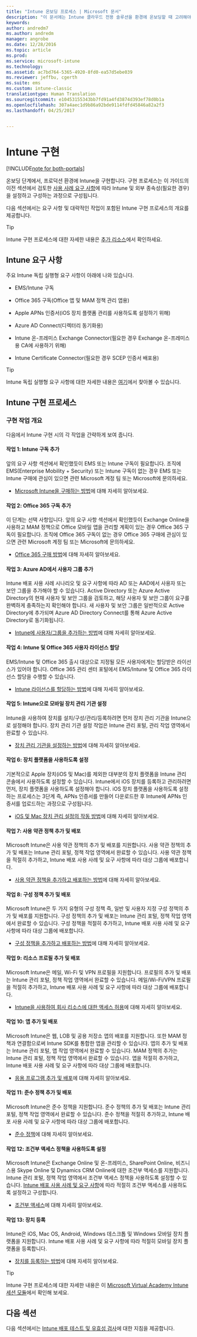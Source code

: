 ```yaml
---
title: "Intune 온보딩 프로세스 | Microsoft 문서"
description: "이 문서에는 Intune 클라우드 전용 솔루션을 환경에 온보딩할 때 고려해야 하는 유용한 모든 세부 정보가 포함되어 있습니다."
keywords: 
author: andredm7
ms.author: andredm
manager: angrobe
ms.date: 12/28/2016
ms.topic: article
ms.prod: 
ms.service: microsoft-intune
ms.technology: 
ms.assetid: ac7bd764-5365-4920-8fd0-ea57d5ebe039
ms.reviewer: jeffbu, cgerth
ms.suite: ems
ms.custom: intune-classic
translationtype: Human Translation
ms.sourcegitcommit: e10453155343bb7fd91a4fd3874d393ef78d0b1a
ms.openlocfilehash: 307a4aec1d9b86a92bde9114fdfd45846a82a2f3
ms.lasthandoff: 04/25/2017


---
```


# <a name="intune-implementation"></a>Intune 구현

[!INCLUDE[note for both-portals](../includes/note-for-both-portals.md)]

온보딩 단계에서, 프로덕션 환경에 Intune을 구현합니다. 구현 프로세스는 이 가이드의 이전 섹션에서 검토한 [사용 사례 요구 사항](section-3-determine-use-case-requirements.md)에 따라 Intune 및 외부 종속성(필요한 경우)을 설정하고 구성하는 과정으로 구성됩니다.

다음 섹션에서는 요구 사항 및 대략적인 작업이 포함된 Intune 구현 프로세스의 개요를 제공합니다.

>[!TIP]
> Intune 구현 프로세스에 대한 자세한 내용은 [추가 리소스](additional-resources.md)에서 확인하세요.

## <a name="intune-requirements"></a>Intune 요구 사항

주요 Intune 독립 실행형 요구 사항이 아래에 나와 있습니다.

-   EMS/Intune 구독

-   Office 365 구독(Office 앱 및 MAM 정책 관리 앱용)

-   Apple APNs 인증서(iOS 장치 플랫폼 관리를 사용하도록 설정하기 위해)

-   Azure AD Connect(디렉터리 동기화용)

-   Intune 온-프레미스 Exchange Connector(필요한 경우 Exchange 온-프레미스용 CA에 사용하기 위해)

-   Intune Certificate Connector(필요한 경우 SCEP 인증서 배포용)

>[!TIP]
> Intune 독립 실행형 요구 사항에 대한 자세한 내용은 [여기](https://docs.microsoft.com/intune/get-started/what-to-know-before-you-start-microsoft-intune)에서 찾아볼 수 있습니다.

## <a name="intune-implementation-process"></a>Intune 구현 프로세스

### <a name="overview-of-implementation-tasks"></a>구현 작업 개요

다음에서 Intune 구현 시의 각 작업을 간략하게 보여 줍니다.

#### <a name="task-1-add-intune-subscription"></a>작업 1: Intune 구독 추가

앞의 요구 사항 섹션에서 확인했듯이 EMS 또는 Intune 구독이 필요합니다. 조직에 EMS(Enterprise Mobility + Security) 또는 Intune 구독이 없는 경우 EMS 또는 Intune 구매에 관심이 있으면 관련 Microsoft 계정 팀 또는 Microsoft에 문의하세요.

-   [Microsoft Intune을 구매하는 방법](https://www.microsoft.com/cloud-platform/microsoft-intune-pricing)에 대해 자세히 알아보세요.

#### <a name="task-2-add-office-365-subscription"></a>작업 2: Office 365 구독 추가

이 단계는 선택 사항입니다. 앞의 요구 사항 섹션에서 확인했듯이 Exchange Online을 사용하고 MAM 정책으로 Office 모바일 앱을 관리할 계획이 있는 경우 Office 365 구독이 필요합니다. 조직에 Office 365 구독이 없는 경우 Office 365 구매에 관심이 있으면 관련 Microsoft 계정 팀 또는 Microsoft에 문의하세요.

-   [Office 365 구매 방법](https://products.office.com/business/compare-office-365-for-business-plans)에 대해 자세히 알아보세요.

#### <a name="task-3-add-users-groups-in-azure-ad"></a>작업 3: Azure AD에서 사용자 그룹 추가

Intune 배포 사용 사례 시나리오 및 요구 사항에 따라 AD 또는 AAD에서 사용자 또는 보안 그룹을 추가해야 할 수 있습니다. Active Directory 또는 Azure Active Directory의 현재 사용자 및 보안 그룹을 검토하고, 해당 사용자 및 보안 그룹이 요구를 완벽하게 충족하는지 확인해야 합니다. 새 사용자 및 보안 그룹은 일반적으로 Active Directory에 추가되며 Azure AD Directory Connect를 통해 Azure Active Directory로 동기화됩니다.

-   [Intune에 사용자/그룹을 추가하는 방법](https://docs.microsoft.com/intune/get-started/start-with-a-paid-subscription-to-microsoft-intune-step-3)에 대해 자세히 알아보세요.

#### <a name="task-4-assign-intune-and-office-365-user-licenses"></a>작업 4: Intune 및 Office 365 사용자 라이선스 할당

EMS/Intune 및 Office 365 출시 대상으로 지정될 모든 사용자에게는 할당받은 라이선스가 있어야 합니다. Office 365 관리 센터 포털에서 EMS/Intune 및 Office 365 라이선스 할당을 수행할 수 있습니다.

-   [Intune 라이선스를 할당하는 방법](https://docs.microsoft.com/intune/get-started/start-with-a-paid-subscription-to-microsoft-intune-step-4)에 대해 자세히 알아보세요.

#### <a name="task-5-set-mobile-device-management-authority-to-intune"></a>작업 5: Intune으로 모바일 장치 관리 기관 설정

Intune을 사용하여 장치를 설치/구성/관리/등록하려면 먼저 장치 관리 기관을 Intune으로 설정해야 합니다. 장치 관리 기관 설정 작업은 Intune 관리 포털, 관리 작업 영역에서 완료할 수 있습니다.

-   [장치 관리 기관을 설정하는 방법](https://docs.microsoft.com/intune/deploy-use/prerequisites-for-enrollment#step-2-set-mdm-authority)에 대해 자세히 알아보세요.

#### <a name="task-6-enable-device-platforms"></a>작업 6: 장치 플랫폼을 사용하도록 설정

기본적으로 Apple 장치(iOS 및 Mac)를 제외한 대부분의 장치 플랫폼을 Intune 관리 콘솔에서 사용하도록 설정할 수 있습니다. Intune에서 iOS 장치를 등록하고 관리하려면 먼저, 장치 플랫폼을 사용하도록 설정해야 합니다. iOS 장치 플랫폼을 사용하도록 설정하는 프로세스는 3단계 즉, APNs 인증서를 만들어 다운로드한 후 Intune에 APNs 인증서를 업로드하는 과정으로 구성됩니다.

-   [iOS 및 Mac 장치 관리 설정의 작동 방법](https://docs.microsoft.com/intune/deploy-use/set-up-ios-and-mac-management-with-microsoft-intune)에 대해 자세히 알아보세요.

#### <a name="task-7-add-and-deploy-terms-and-conditions-policies"></a>작업 7: 사용 약관 정책 추가 및 배포

Microsoft Intune은 사용 약관 정책의 추가 및 배포를 지원합니다. 사용 약관 정책의 추가 및 배포는 Intune 관리 포털, 정책 작업 영역에서 완료할 수 있습니다. 사용 약관 정책을 적절히 추가하고, Intune 배포 사용 사례 및 요구 사항에 따라 대상 그룹에 배포합니다.

-   [사용 약관 정책을 추가하고 배포하는 방법](https://docs.microsoft.com/intune/deploy-use/terms-and-condition-policy-settings-in-microsoft-intune)에 대해 자세히 알아보세요.

#### <a name="task-8-add-and-deploy-configuration-policies"></a>작업 8: 구성 정책 추가 및 배포

Microsoft Intune은 두 가지 유형의 구성 정책 즉, 일반 및 사용자 지정 구성 정책의 추가 및 배포를 지원합니다. 구성 정책의 추가 및 배포는 Intune 관리 포털, 정책 작업 영역에서 완료할 수 있습니다. 구성 정책을 적절히 추가하고, Intune 배포 사용 사례 및 요구 사항에 따라 대상 그룹에 배포합니다.

-   [구성 정책을 추가하고 배포하는 방법](https://docs.microsoft.com/intune/deploy-use/manage-settings-and-features-on-your-devices-with-microsoft-intune-policies)에 대해 자세히 알아보세요.

#### <a name="task-9-add-and-deploy-resource-profiles"></a>작업 9: 리소스 프로필 추가 및 배포

Microsoft Intune은 메일, Wi-Fi 및 VPN 프로필을 지원합니다. 프로필의 추가 및 배포는 Intune 관리 포털, 정책 작업 영역에서 완료할 수 있습니다. 메일/Wi-Fi/VPN 프로필을 적절히 추가하고, Intune 배포 사용 사례 및 요구 사항에 따라 대상 그룹에 배포합니다.

-   [Intune을 사용하여 회사 리소스에 대한 액세스 허용](https://docs.microsoft.com/intune/deploy-use/enable-access-to-company-resources-with-microsoft-intune)에 대해 자세히 알아보세요.

#### <a name="task-10-add-and-deploy-apps"></a>작업 10: 앱 추가 및 배포

Microsoft Intune은 웹, LOB 및 공용 저장소 앱의 배포를 지원합니다. 또한 MAM 정책과 연결함으로써 Intune SDK를 통합한 앱을 관리할 수 있습니다. 앱의 추가 및 배포는 Intune 관리 포털, 앱 작업 영역에서 완료할 수 있습니다. MAM 정책의 추가는 Intune 관리 포털, 정책 작업 영역에서 완료할 수 있습니다. 앱을 적절히 추가하고, Intune 배포 사용 사례 및 요구 사항에 따라 대상 그룹에 배포합니다.

-   [응용 프로그램 추가 및 배포](https://docs.microsoft.com/intune/deploy-use/deploy-apps)에 대해 자세히 알아보세요.

#### <a name="task-11-add-and-deploy-compliance-policies"></a>작업 11: 준수 정책 추가 및 배포

Microsoft Intune은 준수 정책을 지원합니다. 준수 정책의 추가 및 배포는 Intune 관리 포털, 정책 작업 영역에서 완료할 수 있습니다. 준수 정책을 적절히 추가하고, Intune 배포 사용 사례 및 요구 사항에 따라 대상 그룹에 배포합니다.

-   [준수 정책](https://docs.microsoft.com/intune/deploy-use/introduction-to-device-compliance-policies-in-microsoft-intune)에 대해 자세히 알아보세요.

#### <a name="task-12-enable-conditional-access-policies"></a>작업 12: 조건부 액세스 정책을 사용하도록 설정

Microsoft Intune은 Exchange Online 및 온-프레미스, SharePoint Online, 비즈니스용 Skype Online 및 Dynamics CRM Online에 대한 조건부 액세스를 지원합니다. Intune 관리 포털, 정책 작업 영역에서 조건부 액세스 정책을 사용하도록 설정할 수 있습니다. [Intune 배포 사용 사례 및 요구 사항](section-3-determine-use-case-requirements.md)에 따라 적절히 조건부 액세스를 사용하도록 설정하고 구성합니다.

-   [조건부 액세스](https://docs.microsoft.com/intune/deploy-use/restrict-access-to-email-and-o365-services-with-microsoft-intune)에 대해 자세히 알아보세요.

#### <a name="task-13-enroll-devices"></a>작업 13: 장치 등록

Intune은 iOS, Mac OS, Android, Windows 데스크톱 및 Windows 모바일 장치 플랫폼을 지원합니다. Intune 배포 사용 사례 및 요구 사항에 따라 적절히 모바일 장치 플랫폼을 등록합니다.

-   [장치를 등록하는 방법](https://docs.microsoft.com/intune/deploy-use/enroll-devices-in-microsoft-intune)에 대해 자세히 알아보세요.

>[!TIP]
> Intune 구현 프로세스에 대한 자세한 내용은 이 [Microsoft Virtual Academy Intune 세션 모듈](https://mva.microsoft.com/training-courses/deploying-microsoft-enterprise-mobility-suite-16408?l=PPWNoZxvD_1404778676)에서 확인해 보세요.

## <a name="next-section"></a>다음 섹션

다음 섹션에서는 [Intune 배포 테스트 및 유효성 검사](section-9-test-and-validation.md)에 대한 지침을 제공합니다.

